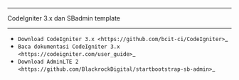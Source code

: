 ****************************************
CodeIgniter 3.x dan SBadmin template
****************************************

-  `Download CodeIgniter 3.x <https://github.com/bcit-ci/CodeIgniter>`_
-  `Baca dokumentasi CodeIgniter 3.x <https://codeigniter.com/user_guide>`_
-  `Download AdminLTE 2 <https://github.com/BlackrockDigital/startbootstrap-sb-admin>`_